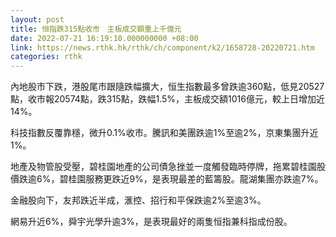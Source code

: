 ```yaml
---
layout: post
title: 恒指跌315點收市　主板成交額重上千億元
date: 2022-07-21 16:19:10.000000000 +08:00
link: https://news.rthk.hk/rthk/ch/component/k2/1658728-20220721.htm
categories: rthk
---
```


內地股市下跌，港股尾市跟隨跌幅擴大，恒生指數最多曾跌逾360點，低見20527點，收市報20574點，跌315點，跌幅1.5%，主板成交額1016億元，較上日增加近14%。

科技指數反覆靠穩，微升0.1%收市。騰訊和美團跌逾1%至逾2%，京東集團升近1%。

地產及物管股受壓，碧桂園地產的公司債急挫並一度觸發臨時停牌，拖累碧桂園股價跌逾6%，碧桂園服務更跌近9%，是表現最差的藍籌股。龍湖集團亦跌逾7%。

金融股向下，友邦跌近半成，滙控、招行和平保跌逾2%至逾3%。

網易升近6%，舜宇光學升逾3%，是表現最好的兩隻恒指兼科指成份股。
